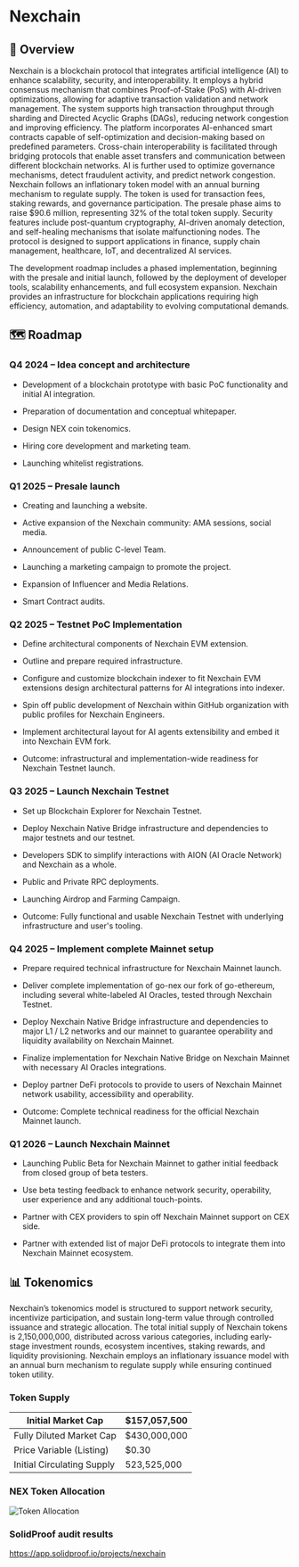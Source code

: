 # Nexchain

## 🙌 Overview
Nexchain is a blockchain protocol that integrates artificial intelligence (AI) to enhance scalability, security, and interoperability. It employs a hybrid consensus mechanism that combines Proof-of-Stake (PoS) with AI-driven optimizations, allowing for adaptive transaction validation and network management. The system supports high transaction throughput through sharding and Directed Acyclic Graphs (DAGs), reducing network congestion and improving efficiency. The platform incorporates AI-enhanced smart contracts capable of self-optimization and decision-making based on predefined parameters. Cross-chain interoperability is facilitated through bridging protocols that enable asset transfers and communication between different blockchain networks. AI is further used to optimize governance mechanisms, detect fraudulent activity, and predict network congestion. Nexchain follows an inflationary token model with an annual burning mechanism to regulate supply. The token is used for transaction fees, staking rewards, and governance participation. The presale phase aims to raise $90.6 million, representing 32% of the total token supply. Security features include post-quantum cryptography, AI-driven anomaly detection, and self-healing mechanisms that isolate malfunctioning nodes. The protocol is designed to support applications in finance, supply chain management, healthcare, IoT, and decentralized AI services. 

The development roadmap includes a phased implementation, beginning with the presale and initial launch, followed by the deployment of developer tools, scalability enhancements, and full ecosystem expansion. Nexchain provides an infrastructure for blockchain applications requiring high efficiency, automation, and adaptability to evolving computational demands.

## 🗺️ Roadmap

### Q4 2024 – Idea concept and architecture
- Development of a blockchain prototype with basic PoC functionality and initial AI integration.

- Preparation of documentation and conceptual whitepaper.

- Design NEX coin tokenomics.

- Hiring core development and marketing team.

- Launching whitelist registrations.

### Q1 2025 – Presale launch 

- Creating and launching a website.

- Active expansion of the Nexchain community: AMA sessions, social media.

- Announcement of public C-level Team.

- Launching a marketing campaign to promote the project.

- Expansion of Influencer and Media Relations.

- Smart Contract audits.

### Q2 2025 – Testnet PoC Implementation

- Define architectural components of Nexchain EVM extension.

- Outline and prepare required infrastructure.

- Configure and customize blockchain indexer to fit Nexchain EVM extensions design architectural patterns for AI integrations into indexer.

- Spin off public development of Nexchain within GitHub organization with public profiles for Nexchain Engineers.

- Implement architectural layout for AI agents extensibility and embed it into Nexchain EVM fork.

- Outcome: infrastructural and implementation-wide readiness for Nexchain Testnet launch.

### Q3 2025 – Launch Nexchain Testnet

- Set up Blockchain Explorer for Nexchain Testnet.

- Deploy Nexchain Native Bridge infrastructure and dependencies to major testnets and our testnet.

- Developers SDK to simplify interactions with AION (AI Oracle Network) and Nexchain as a whole.

- Public and Private RPC deployments.

- Launching Airdrop and Farming Campaign.

- Outcome: Fully functional and usable Nexchain Testnet with underlying infrastructure and user's tooling.

### Q4 2025 – Implement complete Mainnet setup

- Prepare required technical infrastructure for Nexchain Mainnet launch.

- Deliver complete implementation of go-nex our fork of go-ethereum, including several white-labeled AI Oracles, tested through Nexchain Testnet.

- Deploy Nexchain Native Bridge infrastructure and dependencies to major L1 / L2 networks and our mainnet to guarantee operability and liquidity availability on Nexchain Mainnet.

- Finalize implementation for Nexchain Native Bridge on Nexchain Mainnet with necessary AI Oracles integrations.

- Deploy partner DeFi protocols to provide to users of Nexchain Mainnet network usability, accessibility and operability.

- Outcome: Complete technical readiness for the official Nexchain Mainnet launch.

### Q1 2026 – Launch Nexchain Mainnet

- Launching Public Beta for Nexchain Mainnet to gather initial feedback from closed group of beta testers.

- Use beta testing feedback to enhance network security, operability, user experience and any additional touch-points.

- Partner with CEX providers to spin off Nexchain Mainnet support on CEX side.

- Partner with extended list of major DeFi protocols to integrate them into Nexchain Mainnet ecosystem.

## 📊 Tokenomics
Nexchain’s tokenomics model is structured to support network security, incentivize participation, and sustain long-term value through controlled issuance and strategic allocation. The total initial supply of Nexchain tokens is 2,150,000,000, distributed across various categories, including early-stage investment rounds, ecosystem incentives, staking rewards, and liquidity provisioning. Nexchain employs an inflationary issuance model with an annual burn mechanism to regulate supply while ensuring continued token utility.



### Token Supply
| Initial Market Cap | $157,057,500 |
| ----------- | ----------- |
| Fully Diluted Market Cap | $430,000,000 |
| Price Variable (Listing) | $0.30 |
| Initial Circulating Supply |  523,525,000 |


### NEX Token Allocation

![Token Allocation](https://github.com/Nexchain/.github/blob/main/NEX%20Tokenomics.avif?raw=true)


### SolidProof audit results

https://app.solidproof.io/projects/nexchain
